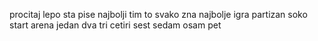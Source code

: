 procitaj lepo sta pise
najbolji tim to svako zna najbolje igra partizan
soko start arena
jedan
dva
tri
cetiri
sest
sedam
osam
pet


